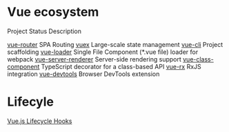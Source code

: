 # Vue ecosystem

Project Status Description

[vue-router](https://github.com/vuejs/vue-router) SPA Routing
[vuex](https://github.com/vuejs/vuex) Large-scale state management
[vue-cli](https://github.com/vuejs/vue-cli) Project scaffolding
[vue-loader](https://github.com/vuejs/vue-loader) Single File Component (\*.vue file) loader for webpack
[vue-server-renderer](https://github.com/vuejs/vue/tree/dev/packages/vue-server-renderer) Server-side rendering support
[vue-class-component](https://github.com/vuejs/vue-class-component) TypeScript decorator for a class-based API
[vue-rx](https://github.com/vuejs/vue-rx) RxJS integration
[vue-devtools](https://github.com/vuejs/devtools) Browser DevTools extension

# Lifecyle

[Vue.js Lifecycle Hooks](https://ko.vuejs.org/guide/essentials/lifecycle.html)
